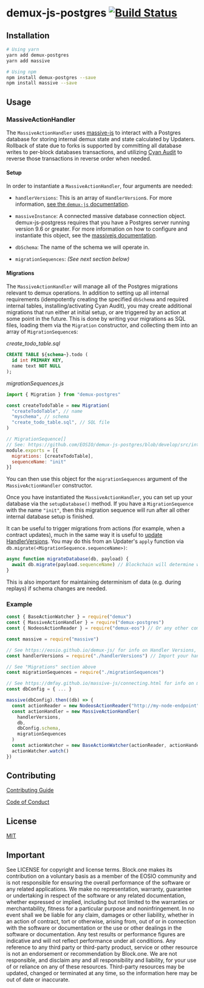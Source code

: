 # demux-js-postgres [![Build Status](https://travis-ci.org/EOSIO/demux-js-postgres.svg?branch=develop)](https://travis-ci.org/EOSIO/demux-js-postgres)

## Installation

```bash
# Using yarn
yarn add demux-postgres
yarn add massive

# Using npm
npm install demux-postgres --save
npm install massive --save
```

## Usage

### MassiveActionHandler

The `MassiveActionHandler` uses [massive-js](https://github.com/dmfay/massive-js) to interact with a Postgres database for storing internal demux state and state calculated by Updaters. Rollback of state due to forks is supported by committing all database writes to per-block databases transactions, and utilizing [Cyan Audit](https://bitbucket.org/neadwerx/cyanaudit/overview) to reverse those transactions in reverse order when needed.

#### Setup

In order to instantiate a `MassiveActionHandler`, four arguments are needed:

- `handlerVersions`: This is an array of `HandlerVersion`s. For more information, [see the `demux-js` documentation](https://eosio.github.io/demux-js/classes/abstractactionhandler.html#applyupdaters). 

- `massiveInstance`: A connected massive database connection object. demux-js-postgress requires that you have a Postgres server running version 9.6 or greater. For more information on how to configure and instantiate this object, see the [massivejs documentation](https://github.com/dmfay/massive-js#connecting-to-a-database).

- `dbSchema`: The name of the schema we will operate in.

- `migrationSequences`: *(See next section below)*

#### Migrations

The `MassiveActionHandler` will manage all of the Postgres migrations relevant to demux operations. In addition to setting up all internal requirements (idempotently creating the specified `dbSchema` and required internal tables, installing/activating Cyan Audit), you may create additional migrations that run either at initial setup, or are triggered by an action at some point in the future. This is done by writing your migrations as SQL files, loading them via the `Migration` constructor, and collecting them into an array of `MigrationSequence`s:

*create_todo_table.sql*
```sql
CREATE TABLE ${schema~}.todo (
  id int PRIMARY KEY,
  name text NOT NULL
);
```

*migrationSequences.js*
```javascript
import { Migration } from "demux-postgres"

const createTodoTable = new Migration(
  "createTodoTable", // name
  "myschema", // schema
  "create_todo_table.sql", // SQL file
)

// MigrationSequence[]
// See: https://github.com/EOSIO/demux-js-postgres/blob/develop/src/interfaces.ts
module.exports = [{
  migrations: [createTodoTable],
  sequenceName: "init"
}]
```

You can then use this object for the `migrationSequences` argument of the `MassiveActionHandler` constructor.

Once you have instantiated the `MassiveActionHandler`, you can set up your database via the `setupDatabase()` method. If you have a `MigrationSequence` with the name `"init"`, then this migration sequence will run after all other internal database setup is finished.

It can be useful to trigger migrations from actions (for example, when a contract updates), much in the same way it is useful to [update HandlerVersions](https://eosio.github.io/demux-js/classes/abstractactionhandler.html#applyupdaters). You may do this from an Updater's `apply` function via `db.migrate(<MigrationSequence.sequenceName>)`:

```javascript
async function migrateDatabase(db, payload) {
  await db.migrate(payload.sequenceName) // Blockchain will determine when and what migrations will run
}
```

This is also important for maintaining determinism of data (e.g. during replays) if schema changes are needed.

### Example

```javascript
const { BaseActionWatcher } = require("demux")
const { MassiveActionHandler } = require("demux-postgres")
const { NodeosActionReader } = require("demux-eos") // Or any other compatible Action Reader

const massive = require("massive")

// See https://eosio.github.io/demux-js/ for info on Handler Versions, Updaters, and Effects
const handlerVersions = require("./handlerVersions") // Import your handler versions

// See "Migrations" section above
const migrationSequences = require("./migrationSequences")

// See https://dmfay.github.io/massive-js/connecting.html for info on massive configuration
const dbConfig = { ... }

massive(dbConfig).then((db) => {
  const actionReader = new NodeosActionReader("http://my-node-endpoint", 0)
  const actionHandler = new MassiveActionHandler(
    handlerVersions,
    db,
    dbConfig.schema,
    migrationSequences
  )
  const actionWatcher = new BaseActionWatcher(actionReader, actionHander, 500)
  actionWatcher.watch()
})
```

## Contributing

[Contributing Guide](./CONTRIBUTING.md)

[Code of Conduct](./CONTRIBUTING.md#conduct)

## License

[MIT](./LICENSE)

## Important

See LICENSE for copyright and license terms.  Block.one makes its contribution on a voluntary basis as a member of the EOSIO community and is not responsible for ensuring the overall performance of the software or any related applications.  We make no representation, warranty, guarantee or undertaking in respect of the software or any related documentation, whether expressed or implied, including but not limited to the warranties or merchantability, fitness for a particular purpose and noninfringement. In no event shall we be liable for any claim, damages or other liability, whether in an action of contract, tort or otherwise, arising from, out of or in connection with the software or documentation or the use or other dealings in the software or documentation.  Any test results or performance figures are indicative and will not reflect performance under all conditions.  Any reference to any third party or third-party product, service or other resource is not an endorsement or recommendation by Block.one.  We are not responsible, and disclaim any and all responsibility and liability, for your use of or reliance on any of these resources. Third-party resources may be updated, changed or terminated at any time, so the information here may be out of date or inaccurate.
